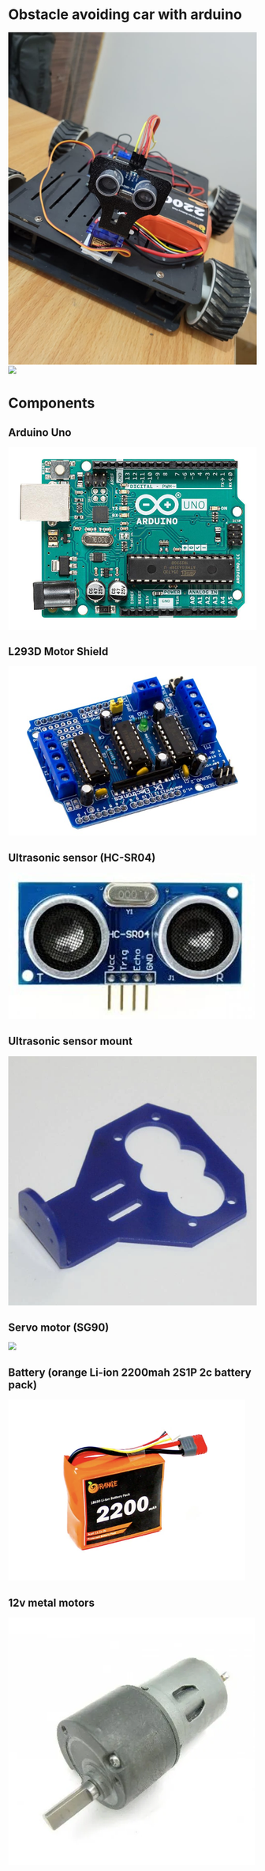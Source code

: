 # Obstacle avoiding car with arduino

<img src="images/obstacle-avoiding-car-image.jpeg">

<img src="images/obstacle-avoiding-car.gif">

# Components

## Arduino Uno

<img src="images/arduino.jpeg" alt="arduino">

## L293D Motor Shield

<img src="images/l293d-motor-shield.jpeg" alt="motor shield">

## Ultrasonic sensor (HC-SR04)

<img src="images/ultrasonic-sensor.webp">

## Ultrasonic sensor mount

<img src="images/ultrasonic-sensor-bracket.webp">

## Servo motor (SG90)

<img src="images/servo-motor.avif">

## Battery (orange Li-ion 2200mah 2S1P 2c battery pack)

<img src="images/li-ion-battery.png" alt="2200mah 2c li ion battery">

## 12v metal motors

<img src="images/metal-motors.webp" alt="12v metal motors">
